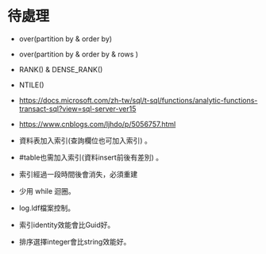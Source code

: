 # 待處理

- over(partition by & order by)
- over(partition by & order by & rows )
- RANK() & DENSE_RANK()
- NTILE()
- https://docs.microsoft.com/zh-tw/sql/t-sql/functions/analytic-functions-transact-sql?view=sql-server-ver15
- https://www.cnblogs.com/ljhdo/p/5056757.html


- 資料表加入索引(查詢欄位也可加入索引) 。
- #table也需加入索引(資料insert前後有差別) 。
- 索引經過一段時間後會消失，必須重建
- 少用 while 迴圈。
- log.ldf檔案控制。
- 索引identity效能會比Guid好。
- 排序選擇integer會比string效能好。
